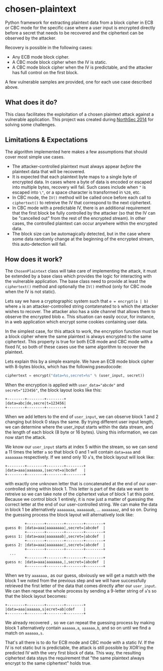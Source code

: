 chosen-plaintext
================

Python framework for extracting plaintext data from a block cipher in ECB or CBC mode for the specific case where a user input is encrypted directly before a secret that needs to be recovered and the ciphertext can be observed by the attacker.

Recovery is possible in the following cases:
* Any ECB mode block cipher.
* A CBC mode block cipher when the IV is static.
* A CBC mode block cipher when the IV is predictable, and the attacker has full control on the first block.

A few vulnerable samples are provided, one for each use case described above.

What does it do?
----------------

This class facilitates the exploitation of a chosen plaintext attack against a vulnerable application. This project was created during [NorthSec 2014](http://nsec.io/en/) for solving some challenges.

Limitations & Expectations
--------------------------

The algorithm implemented here makes a few assumptions that should cover most simple use cases.

* The attacker-controlled plaintext must always appear _before_ the plaintext data that will be recovered.
* It is expected that each plaintext byte maps to a single byte of encrypted data. In cases where a byte of data is encoded or escaped into multiple bytes, recovery will fail. Such cases include when `"` is escaped into `\"`, or a space character is transformed in `%20`, etc.
* In CBC mode, the `IV()` method will be called once before each call to `ciphertext()` to retreive the IV that correspond to the next ciphertext.
* In CBC mode with a predictable IV, there is an additional requirement that the first block be fully controlled by the attacker (so that the IV can be "cancelled out" from the rest of the encrypted stream). In other cases, the controlled plaintext can occur anywhere within the encrypted data.
* The block size can be automagically detected, but in the case where some data randomly change at the beginning of the encrypted stream, this auto-detection will fail.

How does it work?
-----------------

The `ChosenPlaintext` class will take care of implementing the attack, it must be extended by a base class which provides the logic for interacting with the vulnerable application. The base class need to provide at least the `ciphertext()` method and optionally the `IV()` method (only for CBC mode when the IV is not static).

Lets say we have a cryptographic system such that `e = encrypt(a | b)` where `a` is an attacker-controlled string contatenated to `b` which the attacker wishes to recover. The attacker also has a side channel that allows them to observe the encrypted blob `e`. This situation can easily occur, for instance, in a web application which encrypt some cookies containing user data.

In the simplest case, for this attack to work, the encryption function must be a block cipher where the same plaintext is always encrypted to the same ciphertext. This property is true for both ECB mode and CBC mode with a fixed IV, so both of these cases use the same algorithm to recover the plaintext.

Lets explain this by a simple example. We have an ECB mode block cipher with 8-bytes blocks, which has the following pseudocode:
```python
ciphertext = encrypt("data=%s,secret=%s" % (user_input, secret))
```
When the encryption is applied with `user_data="abcde"` and `secret="123456"`, the block layout looks like this:
```
+--------+--------+--------+
|data=abc|de,secre|t=123456|
+--------+--------+--------+
```
When we add letters to the end of `user_input`, we can observe block 1 and 2 changing but block 0 stays the same. By trying different user input length, we can determine where the user_input starts within the data stream, and the length of each block (8 byte or 16 bytes). Using this information, we can now start the attack.

We know our `user_input` starts at index 5 within the stream, so we can send a 11 times the letter `a` so that block 0 and 1 will contain `data=aaa` and `aaaaaaaa` respectively. If we send only 10 `a`'s, the block layout will look like:
```
+--------+--------+--------+--------+
|data=aaa|aaaaaaa,|secret=a|bcdef   |
+--------+--------+--------+--------+
```
with exactly one unknown letter that is concatenated at the end of our user-controlled string within block 1. This letter is part of the data we want to retreive so we can take note of the ciphertext value of block 1 at this point. Because we control block 1 entirely, it is now just a matter of guessing the correct letter at the end of our user-controlled string. We can make the data in block 1 be alternatively `aaaaaaaa`, `aaaaaaab`, ... `aaaaaaaz`, and so on. During the guessing process the block layout will alternatively look like:
```
         +--------+--------+--------+--------+
guess 0: |data=aaa|aaaaaaaa|,secret=|abcdef  |
         +--------+--------+--------+--------+
guess 1: |data=aaa|aaaaaaab|,secret=|abcdef  |
         +--------+--------+--------+--------+
guess 2: |data=aaa|aaaaaaac|,secret=|abcdef  |
         +--------+--------+--------+--------+
  ...
         +--------+--------+--------+--------+
guess n: |data=aaa|aaaaaaa,|,secret=|abcdef  |
         +--------+--------+--------+--------+
```
When we try `aaaaaaa,` as our guess, obviously we will get a match with the block 1 we noted from the previous step and we will have successfully retrieved the first letter of the data that comes directly after our `user_input`. We can then repeat the whole process by sending a 9-letter string of `a`'s so that the block layout becomes:
```
+--------+--------+--------+--------+
|data=aaa|aaaaaa,s|ecret=ab|cdef    |
+--------+--------+--------+--------+
```
We already recovered `,` so we can repeat the guessing process by making block 1 alternatively contain `aaaaaa,a`, `aaaaaa,b`, and so on until we find a match on `aaaaaa,s`.

That's all there is to do for ECB mode and CBC mode with a static IV. If the IV is not static but is predictable, the attack is still possible by XOR'ing the predicted IV with the very first block of data. This way, the resulting ciphertext data stays the requirement that "the same plaintext always encrypt to the same ciphertext" holds true.

